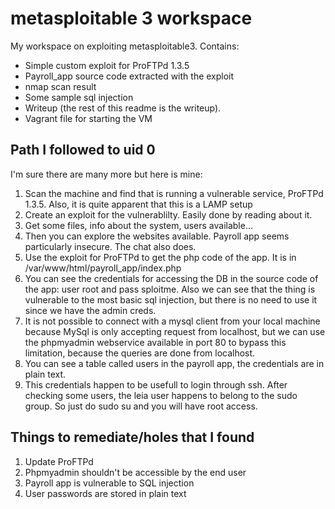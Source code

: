 # metasploitable 3 workspace
My workspace on exploiting metasploitable3. Contains:
- Simple custom exploit for ProFTPd 1.3.5
- Payroll_app source code extracted with the exploit
- nmap scan result
- Some sample sql injection
- Writeup (the rest of this readme is the writeup).
- Vagrant file for starting the VM

## Path I followed to uid 0
I'm sure there are many more but here is mine:
1. Scan the machine and find that is running a vulnerable service, ProFTPd 1.3.5. Also, it is quite apparent that this is a LAMP setup
2. Create an exploit for the vulnerablilty. Easily done by reading about it.
3. Get some files, info about the system, users available...
4. Then you can explore the websites available. Payroll app seems particularly insecure. The chat also does.
5. Use the exploit for ProFTPd to get the php code of the app. It is in /var/www/html/payroll_app/index.php
6. You can see the credentials for accessing the DB in the source code of the app: user root and pass sploitme. Also we can see that the thing is vulnerable to the most basic sql injection, but there is no need to use it since we have the admin creds.
7. It is not possible to connect with a mysql client from your local machine because MySql is only accepting request from localhost, but we can use the phpmyadmin webservice available in port 80 to bypass this limitation, because the queries are done from localhost.
8. You can see a table called users in the payroll app, the credentials are in plain text.
9. This credentials happen to be usefull to login through ssh. After checking some users, the leia user happens to belong to the sudo group. So just do sudo su and you will have root access.

## Things to remediate/holes that I found
1. Update ProFTPd
2. Phpmyadmin shouldn't be accessible by the end user
3. Payroll app is vulnerable to SQL injection
4. User passwords are stored in plain text
